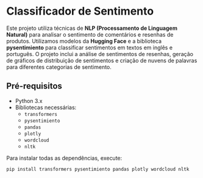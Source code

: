 # Classificador de Sentimento

Este projeto utiliza técnicas de **NLP (Processamento de Linguagem Natural)** para analisar o sentimento de comentários e resenhas de produtos. Utilizamos modelos da **Hugging Face** e a biblioteca **pysentimiento** para classificar sentimentos em textos em inglês e português. O projeto inclui a análise de sentimentos de resenhas, geração de gráficos de distribuição de sentimentos e criação de nuvens de palavras para diferentes categorias de sentimento.

## Pré-requisitos

- Python 3.x
- Bibliotecas necessárias:
  - `transformers`
  - `pysentimiento`
  - `pandas`
  - `plotly`
  - `wordcloud`
  - `nltk`

Para instalar todas as dependências, execute:

```bash
pip install transformers pysentimiento pandas plotly wordcloud nltk

